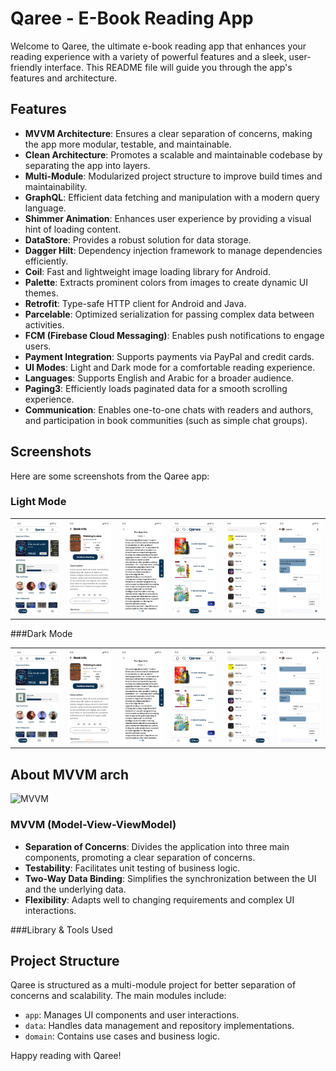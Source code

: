 # Qaree - E-Book Reading App

Welcome to Qaree, the ultimate e-book reading app that enhances your reading experience with a variety of powerful features and a sleek, user-friendly interface. This README file will guide you through the app's features and architecture.

## Features

- **MVVM Architecture**: Ensures a clear separation of concerns, making the app more modular, testable, and maintainable.
- **Clean Architecture**: Promotes a scalable and maintainable codebase by separating the app into layers.
- **Multi-Module**: Modularized project structure to improve build times and maintainability.
- **GraphQL**: Efficient data fetching and manipulation with a modern query language.
- **Shimmer Animation**: Enhances user experience by providing a visual hint of loading content.
- **DataStore**: Provides a robust solution for data storage.
- **Dagger Hilt**: Dependency injection framework to manage dependencies efficiently.
- **Coil**: Fast and lightweight image loading library for Android.
- **Palette**: Extracts prominent colors from images to create dynamic UI themes.
- **Retrofit**: Type-safe HTTP client for Android and Java.
- **Parcelable**: Optimized serialization for passing complex data between activities.
- **FCM (Firebase Cloud Messaging)**: Enables push notifications to engage users.
- **Payment Integration**: Supports payments via PayPal and credit cards.
- **UI Modes**: Light and Dark mode for a comfortable reading experience.
- **Languages**: Supports English and Arabic for a broader audience.
- **Paging3**: Efficiently loads paginated data for a smooth scrolling experience.
- **Communication**: Enables one-to-one chats with readers and authors, and participation in book communities (such as simple chat groups).

## Screenshots

Here are some screenshots from the Qaree app:

### Light Mode
<table>
  <tr>
    <td><img src="./images/home_screen.png" alt="Home Screen"></td>
   <td> <img src="./images/book_details.png" alt="Book Details"></td>
 <td>  <img src="./images/reading_view.png" alt="Reading View"></td>
<td>  <img src="./images/library.png" alt="Library Feature"></td>
 <td>  <img src="./images/inbox.png" alt="Chat Feature"></td>
 <td>   <img src="./images/chat.png" alt="Chat Feature"> </td>
  </tr>
</table>

###Dark Mode
<table>
  <tr>
    <td><img src="./images/home_screen.png" alt="Home Screen"></td>
   <td> <img src="./images/book_details.png" alt="Book Details"></td>
 <td>  <img src="./images/reading_view.png" alt="Reading View"></td>
<td>  <img src="./images/library.png" alt="Library Feature"></td>
 <td>  <img src="./images/inbox.png" alt="Chat Feature"></td>
 <td>   <img src="./images/chat.png" alt="Chat Feature"> </td>
  </tr>
</table>

## About MVVM arch
![MVVM](https://camo.githubusercontent.com/a0c965a9357f0704a1f5219cfec01510dd1014adba29f88f873e2d937c70336a/68747470733a2f2f646576656c6f7065722e616e64726f69642e636f6d2f746f7069632f6c69627261726965732f6172636869746563747572652f696d616765732f66696e616c2d6172636869746563747572652e706e67)

### MVVM (Model-View-ViewModel)

- **Separation of Concerns**: Divides the application into three main components, promoting a clear separation of concerns.
- **Testability**: Facilitates unit testing of business logic.
- **Two-Way Data Binding**: Simplifies the synchronization between the UI and the underlying data.
- **Flexibility**: Adapts well to changing requirements and complex UI interactions.


###Library & Tools Used



## Project Structure

Qaree is structured as a multi-module project for better separation of concerns and scalability. The main modules include:

- `app`: Manages UI components and user interactions.
- `data`: Handles data management and repository implementations.
- `domain`: Contains use cases and business logic.

Happy reading with Qaree!
